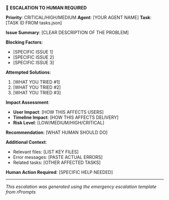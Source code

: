 🚨 **ESCALATION TO HUMAN REQUIRED**

**Priority**: CRITICAL/HIGH/MEDIUM
**Agent**: [YOUR AGENT NAME]
**Task**: [TASK ID FROM tasks.json]

**Issue Summary**: [CLEAR DESCRIPTION OF THE PROBLEM]

**Blocking Factors**:

- [SPECIFIC ISSUE 1]
- [SPECIFIC ISSUE 2]
- [SPECIFIC ISSUE 3]

**Attempted Solutions**:

1. [WHAT YOU TRIED #1]
2. [WHAT YOU TRIED #2]
3. [WHAT YOU TRIED #3]

**Impact Assessment**:

- **User Impact**: [HOW THIS AFFECTS USERS]
- **Timeline Impact**: [HOW THIS AFFECTS DELIVERY]
- **Risk Level**: [LOW/MEDIUM/HIGH/CRITICAL]

**Recommendation**: [WHAT HUMAN SHOULD DO]

**Additional Context**:

- Relevant files: [LIST KEY FILES]
- Error messages: [PASTE ACTUAL ERRORS]
- Related tasks: [OTHER AFFECTED TASKS]

**Human Action Required**: [SPECIFIC HELP NEEDED]

---
*This escalation was generated using the emergency escalation template from rPrompts*
